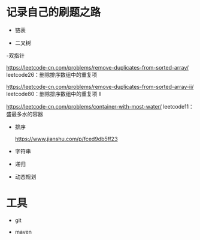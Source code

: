 # 记录自己的刷题之路

- 链表

- 二叉树

-双指针

  https://leetcode-cn.com/problems/remove-duplicates-from-sorted-array/    leetcode26：删除排序数组中的重复项
  
  https://leetcode-cn.com/problems/remove-duplicates-from-sorted-array-ii/ leetcode80：删除排序数组中的重复项 II
  
  https://leetcode-cn.com/problems/container-with-most-water/   leetcode11：盛最多水的容器
  

- 排序

  https://www.jianshu.com/p/fced9db5ff23

- 字符串

- 递归

- 动态规划

# 工具

- git

- maven
